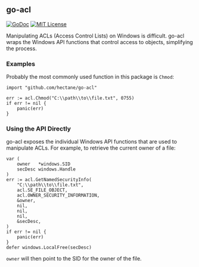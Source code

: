 ## go-acl

[![GoDoc](https://godoc.org/github.com/hectane/go-acl?status.svg)](https://godoc.org/github.com/hectane/go-acl)
[![MIT License](http://img.shields.io/badge/license-MIT-9370d8.svg?style=flat)](http://opensource.org/licenses/MIT)

Manipulating ACLs (Access Control Lists) on Windows is difficult. go-acl wraps the Windows API functions that control access to objects, simplifying the process.

### Examples

Probably the most commonly used function in this package is `Chmod`:

    import "github.com/hectane/go-acl"

    err := acl.Chmod("C:\\path\\to\\file.txt", 0755)
    if err != nil {
        panic(err)
    }

### Using the API Directly

go-acl exposes the individual Windows API functions that are used to manipulate ACLs. For example, to retrieve the current owner of a file:

    var (
        owner   *windows.SID
        secDesc windows.Handle
    )
    err := acl.GetNamedSecurityInfo(
        "C:\\path\\to\\file.txt",
        acl.SE_FILE_OBJECT,
        acl.OWNER_SECURITY_INFORMATION,
        &owner,
        nil,
        nil,
        nil,
        &secDesc,
    )
    if err != nil {
        panic(err)
    }
    defer windows.LocalFree(secDesc)

`owner` will then point to the SID for the owner of the file.
